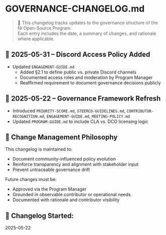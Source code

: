 # GOVERNANCE-CHANGELOG.md

> 📜 This changelog tracks updates to the governance structure of the NI Open-Source Program.  
> Each entry includes the date, a summary of changes, and rationale where applicable.

## 📅 2025-05-31 – Discord Access Policy Added

- Updated `ENGAGEMENT-GUIDE.md`
  - Added §2.1 to define public vs. private Discord channels
  - Documented access roles and moderation by Program Manager
  - Reaffirmed requirement to document governance decisions publicly

## 📅 2025-05-22 – Governance Framework Refresh

- Introduced `PRIORITY-SCORE.md`, `STEERCO-GUIDELINES.md`, `CONTRIBUTOR-RECOGNITION.md`, `ENGAGEMENT-GUIDE.md`, `MEETING-POLICY.md`
- Updated `PROGRAM-GUIDE.md` to include CLA vs. DCO licensing logic

## 🧭 Change Management Philosophy

This changelog is maintained to:
- Document community-influenced policy evolution
- Reinforce transparency and alignment with stakeholder input
- Prevent untraceable governance drift

Future changes must be:
- Approved via the Program Manager
- Grounded in observable contributor or operational needs
- Documented with rationale and contributor visibility

## 📁 Changelog Started:
2025-05-22
